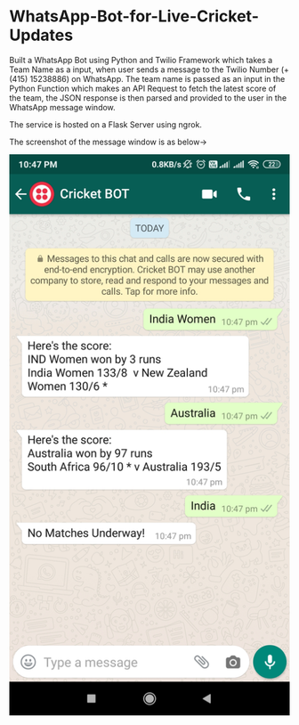 # WhatsApp-Bot-for-Live-Cricket-Updates

Built a WhatsApp Bot using Python and Twilio Framework which takes a Team Name as a input, when user sends a message to the Twilio Number
(+ (415) 15238886) on WhatsApp. The team name is passed as an input in the Python Function which makes an API Request to fetch the 
latest score of the team, the JSON response is then parsed and provided to the user in the WhatsApp message window.

The service is hosted on a Flask Server using ngrok.

The screenshot of the message window is as below->


![](https://github.com/rahulgolani/WhatsApp-Bot-for-Live-Cricket-Updates/blob/master/Screenshot_2020-02-27-22-47-55-558_com.whatsapp.jpg)
